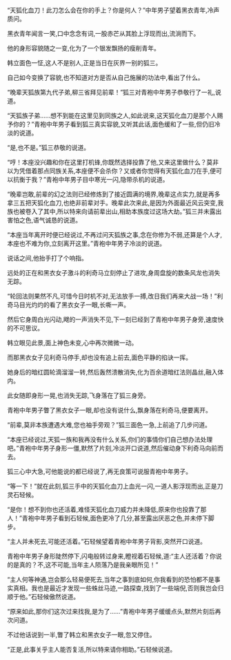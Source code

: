 
“天狐化血刀！此刀怎么会在你的手上？你是何人？”中年男子望着黑衣青年,冷声质问。

黑衣青年闻言一笑,口中念念有词,一股赤芒从其脸上浮现而出,流淌而下。

他的身形容貌随之一变,化为了一个银发飘扬的瘦削青年。

韩立面色一怔,这人不是别人,正是当日在灰界一别的狐三。

自己如今变换了容貌,也不知道对方是否从自己施展的功法中,看出了什么。

“晚辈天狐族第九代子弟,柳三省拜见前辈！”狐三对青袍中年男子恭敬行了一礼,说道。

“天狐族子弟……想不到能在这里见到同族之人,如此说来,这天狐化血刀是那个人赐予你的？”青袍中年男子看到狐三真实容貌,又听其此话,面色缓和了一些,但仍旧冷淡的说道。

“是,也不是。”狐三恭敬的说道。

“哼！本座没兴趣和你在这里打机锋,你既然选择投靠了他,又来这里做什么？莫非以为凭借着那点同族关系,本座便不会杀你？又或者你觉得有天狐化血刀在手,便可以抗衡于我？”青袍中年男子目中寒光一闪,隐带杀机的说道。

“晚辈岂敢,前辈的幻之法则已经修炼到了接近圆满的境界,晚辈这点实力,就是再多拿三五把天狐化血刀,也绝非前辈对手。晚辈此次来此,是因为外面最近风云突变,我族也被卷入了其中,所以特来向请前辈出山,相助本族度过这场大劫。”狐三并未露出害怕之色,语气诚恳的说道。

“本座当年离开时便已经说过,不再过问天狐族之事,念在你修为不弱,还算是个人才,本座也不难为你,立刻离开这里。”青袍中年男子冷淡的说道。

说话之间,他抬手打了个响指。

远处的正在和黑衣女子激斗的利奇马立刻停止了进攻,身周盘旋的数条风龙也消失无踪。

“轮回法则果然不凡,可惜今日时机不对,无法放手一搏,改日我们再来大战一场！”利奇马目光灼灼的看了黑衣女子一眼,长嘶一声。

然后它身周白光闪动,飕的一声消失不见,下一刻已经到了青袍中年男子身旁,速度快的不可思议。

韩立眼见此景,面上神色未变,心中再次微微一动。

而那黑衣女子见利奇马停手,却也没有追上前去,面色平静的掐诀一挥。

她身后的暗红圆轮滴溜溜一转,然后轰然溃散消失,化为百余道暗红法则晶丝,融入体内。

此女随即身形一晃,也消失无踪,飞身落在了狐三身旁。

青袍中年男子瞥了黑衣女子一眼,却也没有说什么,飘身落在利奇马,便要离开。

“前辈,莫非本族遭遇大难,您也袖手旁观？”狐三面色一急,上前追了几步问道。

“本座已经说过,天狐一族和我再没有什么关系,你们的事情你们自己想办法处理吧。”青袍中年男子身形一僵,默然了片刻,冷淡开口说道,然后催动身下利奇马向前而去。

狐三心中大急,可他能说的都已经说了,再无良策可说服青袍中年男子。

“等一下！”就在此刻,狐三手中的天狐化血刀上血光一闪,一道人影浮现而出,正是刀灵石轻候。

“是你！想不到你也还活着,难怪天狐化血刀威力并未降低,原来你也投靠了那人！”青袍中年男子看到石轻候,面色更冷了几分,甚至露出厌恶之色,并未停下脚步。

“主人并未死去,可能还活着。”石轻候望着青袍中年男子背影,突然开口说道。

青袍中年男子身形陡然停下,闪电般转过身来,瞪视着石轻候,道:“主人还活着？你说的是真的？不,这不可能,当年主人陨落乃是我亲眼所见！”

“主人何等神通,岂会那么轻易便死去,当年之事到底如何,你我看到的恐怕都不是事实真相。我也是最近才发现一些蛛丝马迹,一路探查,找到了一些端倪,否则我岂会归顺于他。”石轻候傲然说道。

“原来如此,那你们这次过来找我,是为了……”青袍中年男子缓缓点头,默然片刻后再次问道。

不过他话说到一半,瞥了韩立和黑衣女子一眼,忽又停住。

“正是,此事关乎主人能否复活,所以特来请你相助。”石轻候说道。